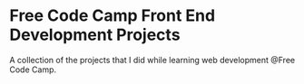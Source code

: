 # Free Code Camp Front End Development Projects
A collection of the projects that I did while learning web development @Free Code Camp.

